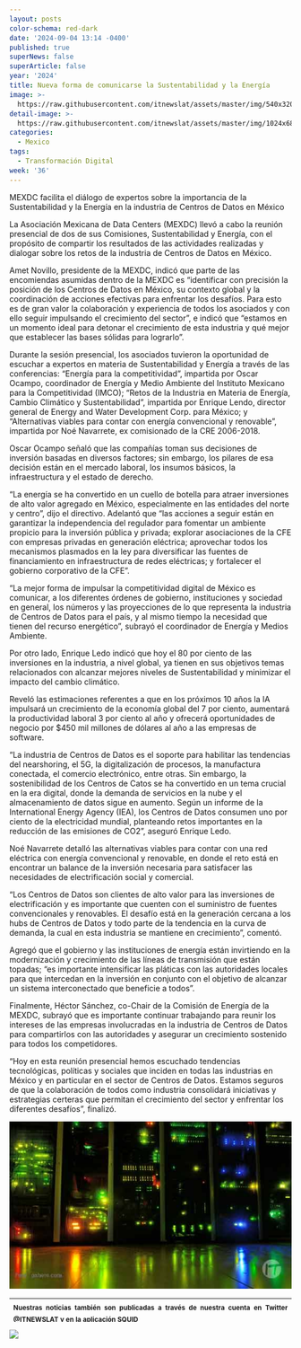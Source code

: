 ```yaml
---
layout: posts
color-schema: red-dark
date: '2024-09-04 13:14 -0400'
published: true
superNews: false
superArticle: false
year: '2024'
title: Nueva forma de comunicarse la Sustentabilidad y la Energía
image: >-
  https://raw.githubusercontent.com/itnewslat/assets/master/img/540x320/Centro-de-Datos-p.jpg
detail-image: >-
  https://raw.githubusercontent.com/itnewslat/assets/master/img/1024x680/Centro-de-Datos-g.jpg
categories:
  - Mexico
tags:
  - Transformación Digital
week: '36'
---
```

MEXDC facilita el diálogo de expertos sobre la importancia de la Sustentabilidad y la Energía en la industria de Centros de Datos en México

La Asociación Mexicana de Data Centers (MEXDC) llevó a cabo la reunión presencial de dos de sus Comisiones, Sustentabilidad y Energía, con el propósito de compartir los resultados de las actividades realizadas y dialogar sobre los retos de la industria de Centros de Datos en México.

Amet Novillo, presidente de la MEXDC, indicó que parte de las encomiendas asumidas dentro de la MEXDC es “identificar con precisión la posición de los Centros de Datos en México, su contexto global y la coordinación de acciones efectivas para enfrentar los desafíos. Para esto es de gran valor la colaboración y experiencia de todos los asociados y con ello seguir impulsando el crecimiento del sector”, e indicó que “estamos en un momento ideal para detonar el crecimiento de esta industria y qué mejor que establecer las bases sólidas para lograrlo”.

Durante la sesión presencial, los asociados tuvieron la oportunidad de escuchar a expertos en materia de Sustentabilidad y Energía a través de las conferencias: “Energía para la competitividad”, impartida por Oscar Ocampo, coordinador de Energía y Medio Ambiente del Instituto Mexicano para la Competitividad (IMCO); “Retos de la Industria en Materia de Energía, Cambio Climático y Sustentabilidad”, impartida por Enrique Lendo, director general de Energy and Water Development Corp. para México; y “Alternativas viables para contar con energía convencional y renovable”, impartida por Noé Navarrete, ex comisionado de la CRE 2006-2018.

Oscar Ocampo señaló que las compañías toman sus decisiones de inversión basadas en diversos factores; sin embargo, los pilares de esa decisión están en el mercado laboral, los insumos básicos, la infraestructura y el estado de derecho.

“La energía se ha convertido en un cuello de botella para atraer inversiones de alto valor agregado en México, especialmente en las entidades del norte y centro”, dijo el directivo. Adelantó que “las acciones a seguir están en garantizar la independencia del regulador para fomentar un ambiente propicio para la inversión pública y privada; explorar asociaciones de la CFE con empresas privadas en generación eléctrica; aprovechar todos los mecanismos plasmados en la ley para diversificar las fuentes de financiamiento en infraestructura de redes eléctricas; y fortalecer el gobierno corporativo de la CFE”.

“La mejor forma de impulsar la competitividad digital de México es comunicar, a los diferentes órdenes de gobierno, instituciones y sociedad en general, los números y las proyecciones de lo que representa la industria de Centros de Datos para el país, y al mismo tiempo la necesidad que tienen del recurso energético”, subrayó el coordinador de Energía y Medios Ambiente.

Por otro lado, Enrique Ledo indicó que hoy el 80 por ciento de las inversiones en la industria, a nivel global, ya tienen en sus objetivos temas relacionados con alcanzar mejores niveles de Sustentabilidad y minimizar el impacto del cambio climático.

Reveló las estimaciones referentes a que en los próximos 10 años la IA impulsará un crecimiento de la economía global del 7 por ciento, aumentará la productividad laboral 3 por ciento al año y ofrecerá oportunidades de negocio por $450 mil millones de dólares al año a las empresas de software.

“La industria de Centros de Datos es el soporte para habilitar las tendencias del nearshoring, el 5G, la digitalización de procesos, la manufactura conectada, el comercio electrónico, entre otras. Sin embargo, la sostenibilidad de los Centros de Catos se ha convertido en un tema crucial en la era digital, donde la demanda de servicios en la nube y el almacenamiento de datos sigue en aumento. Según un informe de la International Energy Agency (IEA), los Centros de Datos consumen uno por ciento de la electricidad mundial, planteando retos importantes en la reducción de las emisiones de CO2”, aseguró Enrique Ledo.

Noé Navarrete detalló las alternativas viables para contar con una red eléctrica con energía convencional y renovable, en donde el reto está en encontrar un balance de la inversión necesaria para satisfacer las necesidades de electrificación social y comercial.

“Los Centros de Datos son clientes de alto valor para las inversiones de electrificación y es importante que cuenten con el suministro de fuentes convencionales y renovables. El desafío está en la generación cercana a los hubs de Centros de Datos y todo parte de la tendencia en la curva de demanda, la cual en esta industria se mantiene en crecimiento”, comentó.

Agregó que el gobierno y las instituciones de energía están invirtiendo en la modernización y crecimiento de las líneas de transmisión que están topadas; “es importante intensificar las pláticas con las autoridades locales para que intercedan en la inversión en conjunto con el objetivo de alcanzar un sistema interconectado que beneficie a todos”.

Finalmente, Héctor Sánchez, co-Chair de la Comisión de Energía de la MEXDC, subrayó que es importante continuar trabajando para reunir los intereses de las empresas involucradas en la industria de Centros de Datos para compartirlos con las autoridades y asegurar un crecimiento sostenido para todos los competidores.

“Hoy en esta reunión presencial hemos escuchado tendencias tecnológicas, políticas y sociales que inciden en todas las industrias en México y en particular en el sector de Centros de Datos. Estamos seguros de que la colaboración de todos como industria consolidará iniciativas y estrategias certeras que permitan el crecimiento del sector y enfrentar los diferentes desafíos”, finalizó.

![](https://raw.githubusercontent.com/itnewslat/assets/master/img/540x320/Centro-de-Datos-p.jpg)

<table style="height: 42px;" width="569">
<tbody>
<tr>
<td style="text-align: justify;"><sub><strong>Nuestras noticias también son publicadas a través de nuestra cuenta en Twitter <a href="https://twitter.com/itnewslat?lang=es">@ITNEWSLAT</a> y en la aplicación <a href="https://squidapp.co/en/">SQUID</a></strong></sub></td>
</tr>
</tbody>
</table>

<img src="https://tracker.metricool.com/c3po.jpg?hash=56f88a41e39ab42c063cc51676587a04"/>
